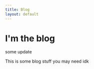 ```yaml
---
title: Blog
layout: default
---
```


# I'm the blog

some update

This is some blog stuff you may need idk
